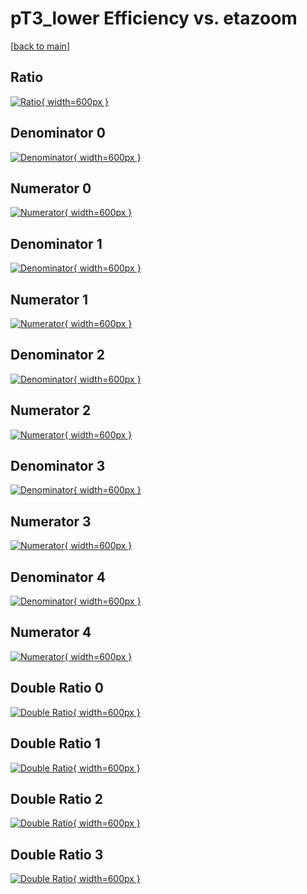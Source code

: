 # pT3_lower Efficiency vs. etazoom

[[back to main](./)]



## Ratio

[![Ratio](../mtv/var/pT3_lower_vtr_211_-1_eff_etazoom.png){ width=600px }](../mtv/var/pT3_lower_vtr_211_-1_eff_etazoom.pdf)

## Denominator 0

[![Denominator](../mtv/den/pT3_lower_vtr_211_-1_eff_etazoom_den0.png){ width=600px }](../mtv/den/pT3_lower_vtr_211_-1_eff_etazoom_den0.pdf)

## Numerator 0

[![Numerator](../mtv/num/pT3_lower_vtr_211_-1_eff_etazoom_num0.png){ width=600px }](../mtv/num/pT3_lower_vtr_211_-1_eff_etazoom_num0.pdf)

## Denominator 1

[![Denominator](../mtv/den/pT3_lower_vtr_211_-1_eff_etazoom_den1.png){ width=600px }](../mtv/den/pT3_lower_vtr_211_-1_eff_etazoom_den1.pdf)

## Numerator 1

[![Numerator](../mtv/num/pT3_lower_vtr_211_-1_eff_etazoom_num1.png){ width=600px }](../mtv/num/pT3_lower_vtr_211_-1_eff_etazoom_num1.pdf)

## Denominator 2

[![Denominator](../mtv/den/pT3_lower_vtr_211_-1_eff_etazoom_den2.png){ width=600px }](../mtv/den/pT3_lower_vtr_211_-1_eff_etazoom_den2.pdf)

## Numerator 2

[![Numerator](../mtv/num/pT3_lower_vtr_211_-1_eff_etazoom_num2.png){ width=600px }](../mtv/num/pT3_lower_vtr_211_-1_eff_etazoom_num2.pdf)

## Denominator 3

[![Denominator](../mtv/den/pT3_lower_vtr_211_-1_eff_etazoom_den3.png){ width=600px }](../mtv/den/pT3_lower_vtr_211_-1_eff_etazoom_den3.pdf)

## Numerator 3

[![Numerator](../mtv/num/pT3_lower_vtr_211_-1_eff_etazoom_num3.png){ width=600px }](../mtv/num/pT3_lower_vtr_211_-1_eff_etazoom_num3.pdf)

## Denominator 4

[![Denominator](../mtv/den/pT3_lower_vtr_211_-1_eff_etazoom_den4.png){ width=600px }](../mtv/den/pT3_lower_vtr_211_-1_eff_etazoom_den4.pdf)

## Numerator 4

[![Numerator](../mtv/num/pT3_lower_vtr_211_-1_eff_etazoom_num4.png){ width=600px }](../mtv/num/pT3_lower_vtr_211_-1_eff_etazoom_num4.pdf)

## Double Ratio 0

[![Double Ratio](../mtv/ratio/pT3_lower_vtr_211_-1_eff_etazoom_ratio0.png){ width=600px }](../mtv/ratio/pT3_lower_vtr_211_-1_eff_etazoom_ratio0.pdf)

## Double Ratio 1

[![Double Ratio](../mtv/ratio/pT3_lower_vtr_211_-1_eff_etazoom_ratio1.png){ width=600px }](../mtv/ratio/pT3_lower_vtr_211_-1_eff_etazoom_ratio1.pdf)

## Double Ratio 2

[![Double Ratio](../mtv/ratio/pT3_lower_vtr_211_-1_eff_etazoom_ratio2.png){ width=600px }](../mtv/ratio/pT3_lower_vtr_211_-1_eff_etazoom_ratio2.pdf)

## Double Ratio 3

[![Double Ratio](../mtv/ratio/pT3_lower_vtr_211_-1_eff_etazoom_ratio3.png){ width=600px }](../mtv/ratio/pT3_lower_vtr_211_-1_eff_etazoom_ratio3.pdf)


